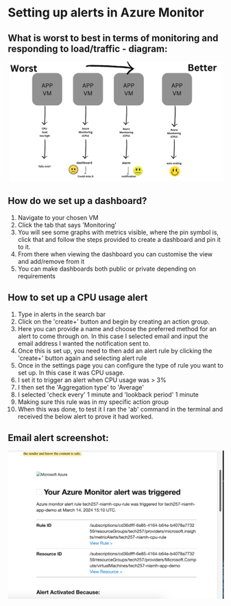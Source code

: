 # Setting up alerts in Azure Monitor

## What is worst to best in terms of monitoring and responding to load/traffic - diagram:

![alt text](<Screenshot 2024-03-14 at 18.04.48.png>)

## How do we set up a dashboard? 
1. Navigate to your chosen VM
2. Click the tab that says 'Monitoring'
3. You will see some graphs with metrics visible, where the pin symbol is, click that and follow the steps provided to create a dashboard and pin it to it.
4. From there when viewing the dashboard you can customise the view and add/remove from it
5. You can make dashboards both public or private depending on requirements


## How to set up a CPU usage alert 
1. Type in alerts in the search bar
2. Click on the 'create+' button and begin by creating an action group.
3. Here you can provide a name and choose the preferred method for an alert to come through on. In this case I selected email and input the email address I wanted the notification sent to.
4. Once this is set up, you need to then add an alert rule by clicking the 'create+' button again and selecting alert rule
5. Once in the settings page you can configure the type of rule you want to set up. In this case it was CPU usage. 
6. I set it to trigger an alert when CPU usage was > 3% 
7. I then set the 'Aggregation type' to 'Average'
8. I selected 'check every' 1 minute and 'lookback period' 1 minute
9. Making sure this rule was in my specific action group
10. When this was done, to test it I ran the 'ab' command in the terminal and received the below alert to prove it had worked.




## Email alert screenshot:

![alt text](<Screenshot 2024-03-14 at 15.11.57.png>)